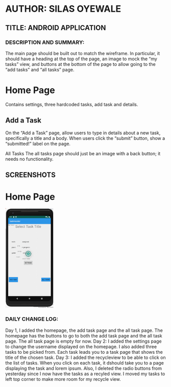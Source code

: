 # AUTHOR: SILAS OYEWALE
## TITLE: ANDROID APPLICATION
### DESCRIPTION AND SUMMARY:
The main page should be built out to match the wireframe. In particular, 
it should have a heading at the top of the page, an image to mock the 
“my tasks” view, and buttons at the bottom of the page to allow going 
to the “add tasks” and “all tasks” page.

# Home Page
Contains settings, three hardcoded tasks, add task and details. 

## Add a Task
On the “Add a Task” page, allow users to type in details about a new task,
specifically a title and a body. When users click the “submit” button, 
show a “submitted!” label on the page.

All Tasks
The all tasks page should just be an image with a back button; it needs no functionality.

## SCREENSHOTS

# Home Page
<img src="/screenshots/lab-28-homepage.png"
width=150; margin-right= 10px;/>


### DAILY CHANGE LOG:

Day 1, I added the homepage, the add task page and the all task page. The homepage has the
buttons to go to both the add task page and the all task page. The all task page is empty for now. 
Day 2: I added the settings page to change the username displayed on the homepage. I also added three tasks to be picked from. Each task leads you to a task page that shows the title of the chosen task. 
Day 3: I added the recycleview to be able to click on the list of tasks. When you click on each task, it dshould take you to a page displaying the task and lorem ipsum.
Also, I deleted the radio buttons from yesterday since I now have the tasks as a recyled view. I moved my tasks to left top corner to make more room for my recycle view.

